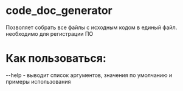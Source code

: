 # code_doc_generator

Позволяет собрать все файлы с исходным кодом в единый файл. необходимо для регистрации ПО

# Как пользоваться:

--help - выводит список аргументов, значения по умолчанию и примеры использования